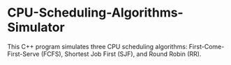 # CPU-Scheduling-Algorithms-Simulator
This C++ program simulates three CPU scheduling algorithms: First-Come-First-Serve (FCFS), Shortest Job First (SJF), and Round Robin (RR).
